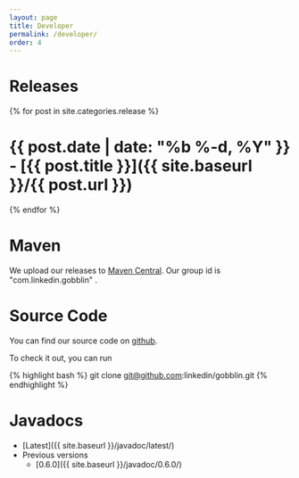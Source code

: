 ```yaml
---
layout: page
title: Developer
permalink: /developer/
order: 4
---
```


# Releases


{% for post in site.categories.release %}

# <span class="post-meta">{{ post.date | date: "%b %-d, %Y" }} - [{{ post.title }}]({{ site.baseurl }}/{{ post.url }})</span>

{% endfor %}

# Maven

We upload our releases to [Maven Central](http://search.maven.org/#search%7Cga%7C1%7Cg%3A%22com.linkedin.gobblin%22). Our group id is "com.linkedin.gobblin" .

# Source Code

You can find our source code on [github](https://github.com/linkedin/gobblin/).

To check it out, you can run

{% highlight bash %}
git clone git@github.com:linkedin/gobblin.git
{% endhighlight %}

# Javadocs

* [Latest]({{ site.baseurl }}/javadoc/latest/)
* Previous versions
  - [0.6.0]({{ site.baseurl }}/javadoc/0.6.0/)